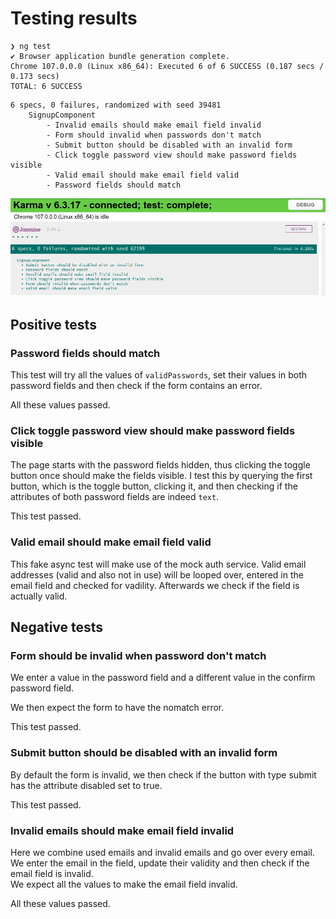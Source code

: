 # Testing results

```
❯ ng test
✔ Browser application bundle generation complete.
Chrome 107.0.0.0 (Linux x86_64): Executed 6 of 6 SUCCESS (0.187 secs / 0.173 secs)
TOTAL: 6 SUCCESS
```

```
6 specs, 0 failures, randomized with seed 39481
    SignupComponent
        - Invalid emails should make email field invalid
        - Form should invalid when passwords don't match
        - Submit button should be disabled with an invalid form
        - Click toggle password view should make password fields visible
        - Valid email should make email field valid
        - Password fields should match
```

![Testing results](screenshots/testing_results.png)

## Positive tests

### Password fields should match

This test will try all the values of `validPasswords`, set their values in both
password fields and then check if the form contains an error.

All these values passed.

### Click toggle password view should make password fields visible

The page starts with the password fields hidden, thus clicking the toggle button
once should make the fields visible.
I test this by querying the first button, which is the toggle button, clicking it,
and then checking if the attributes of both password fields are indeed `text`.

This test passed.

### Valid email should make email field valid

This fake async test will make use of the mock auth service.
Valid email addresses (valid and also not in use) will be looped over,
entered in the email field and checked for vadility.
Afterwards we check if the field is actually valid.

## Negative tests

### Form should be invalid when password don't match

We enter a value in the password field and a different value in the confirm
password field.

We then expect the form to have the nomatch error.

This test passed.

### Submit button should be disabled with an invalid form

By default the form is invalid, we then check if the button with type submit
has the attribute disabled set to true.

This test passed.

### Invalid emails should make email field invalid

Here we combine used emails and invalid emails and go over every email.
We enter the email in the field, update their validity and then check if the 
email field is invalid.  
We expect all the values to make the email field invalid.

All these values passed.

